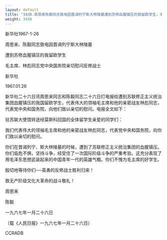 ```yaml
---
layout: default
title: "3430.周恩来陈毅同志致电因晋谒列宁斯大林陵墓遭到苏修血腥镇压的我留欧学生，毛主席、林彪同志党中央国务院亲切慰问反修战士"
weight: 3430
---
```


新华社1967-1-26

周恩来、陈毅同志致电因晋谒列宁斯大林陵墓

遭到苏修血腥镇压的我留欧学生

毛主席、林彪同志党中央国务院亲切慰问反修战士

新华社

1967.01.26

新华社二十六日讯周恩来同志和陈毅同志二十六日打电报给遭到苏联修正主义统治集团血腥镇压的我国留欧学生，代表伟大的领袖毛主席和他的亲密战友林彪同志，代表党中央和国务院，向他们致以亲切的慰问。电报全文如下：

驻苏联大使馆转途经莫斯科回国的全体留学生亲爱的同学们：

我们代表伟大的领袖毛主席和他的亲密战友林彪同志，代表党中央和国务院，向你们致以亲切的慰问。

你们在晋谒列宁、斯大林陵墓的时候，遭到了苏联修正主义统治集团的血腥镇压。你们临危不惧，坚持斗争，经受住了一次国际阶级斗争的严重考验。这充分表现了用毛泽东思想武装起来的中国青年一代的英雄气概。你们不愧为毛主席的好学生。

殷切地等待你们──英勇的反修战士胜利归来！

致无产阶级文化大革命的战斗敬礼！

周恩来

陈毅

一九六七年一月二十六日

（载《人民日报》一九六七年一月二十六日）

CCRADB

